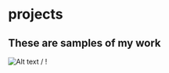 # projects
## These are samples of my work
![ Alt text](stock_combust_anim.gif) / ! [](stock_combust_anim.gif)
